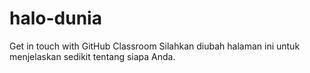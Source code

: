 # halo-dunia
Get in touch with GitHub Classroom
Silahkan diubah halaman ini untuk menjelaskan sedikit tentang siapa Anda.
